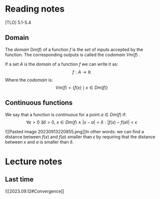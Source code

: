 # Reading notes
[TLO] 5.1-5.4

## Domain
The *domain* $\mathrm{D} m(f)$ of a function $f$ is the *set* of inputs accepted by the function. The corresponding outputs is called the *codomain* $Vm(f)$ .

If a set $A$ is the *domain* of a function $f$ we can write it as:
$$
f:A \rightarrow \mathbb{R}
$$
Where the *codomain* is:
$$
Vm(f)=\{f(x)\mid x\in Dm(f)\}
$$
## Continuous functions
We say that a function is *continuous* for a point $a\in Dm(f)$ if:
$$
\forall \epsilon>0~\exists\delta>0,~x\in Dm(f)~\land~|x-a|<\delta : |f(x)-f(a)|<\epsilon 
$$

![[Pasted image 20230913220855.png]]In other words: we can find a distance between $f(x)$ and $f(a)$ smaller than $\epsilon$ by requiring that the distance between $x$ and $a$ is smaller than $\delta$.

# Lecture notes
## Last time
![[2023.09.12#Convergence]]

## 